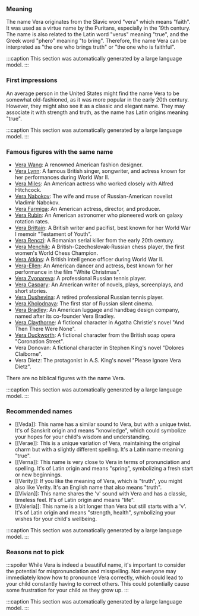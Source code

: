 ### Meaning
The name Vera originates from the Slavic word "vera" which means "faith". It was used as a virtue name by the Puritans, especially in the 19th century. The name is also related to the Latin word "verus" meaning "true", and the Greek word "phero" meaning "to bring". Therefore, the name Vera can be interpreted as "the one who brings truth" or "the one who is faithful".

:::caption
This section was automatically generated by a large language model.
:::

### First impressions
An average person in the United States might find the name Vera to be somewhat old-fashioned, as it was more popular in the early 20th century. However, they might also see it as a classic and elegant name. They may associate it with strength and truth, as the name has Latin origins meaning "true".

:::caption
This section was automatically generated by a large language model.
:::

### Famous figures with the same name
- [Vera Wang](https://en.wikipedia.org/wiki/Vera_Wang): A renowned American fashion designer.
- [Vera Lynn](https://en.wikipedia.org/wiki/Vera_Lynn): A famous British singer, songwriter, and actress known for her performances during World War II.
- [Vera Miles](https://en.wikipedia.org/wiki/Vera_Miles): An American actress who worked closely with Alfred Hitchcock.
- [Vera Nabokov](https://en.wikipedia.org/wiki/Vera_Nabokov): The wife and muse of Russian-American novelist Vladimir Nabokov.
- [Vera Farmiga](https://en.wikipedia.org/wiki/Vera_Farmiga): An American actress, director, and producer.
- [Vera Rubin](https://en.wikipedia.org/wiki/Vera_Rubin): An American astronomer who pioneered work on galaxy rotation rates.
- [Vera Brittain](https://en.wikipedia.org/wiki/Vera_Brittain): A British writer and pacifist, best known for her World War I memoir "Testament of Youth".
- [Vera Renczi](https://en.wikipedia.org/wiki/Vera_Renczi): A Romanian serial killer from the early 20th century.
- [Vera Menchik](https://en.wikipedia.org/wiki/Vera_Menchik): A British-Czechoslovak-Russian chess player, the first women's World Chess Champion.
- [Vera Atkins](https://en.wikipedia.org/wiki/Vera_Atkins): A British intelligence officer during World War II.
- [Vera-Ellen](https://en.wikipedia.org/wiki/Vera-Ellen): An American dancer and actress, best known for her performance in the film "White Christmas".
- [Vera Zvonareva](https://en.wikipedia.org/wiki/Vera_Zvonareva): A professional Russian tennis player.
- [Vera Caspary](https://en.wikipedia.org/wiki/Vera_Caspary): An American writer of novels, plays, screenplays, and short stories.
- [Vera Dushevina](https://en.wikipedia.org/wiki/Vera_Dushevina): A retired professional Russian tennis player.
- [Vera Kholodnaya](https://en.wikipedia.org/wiki/Vera_Kholodnaya): The first star of Russian silent cinema.
- [Vera Bradley](https://en.wikipedia.org/wiki/Vera_Bradley): An American luggage and handbag design company, named after its co-founder Vera Bradley.
- [Vera Claythorne](https://en.wikipedia.org/wiki/Vera_Claythorne): A fictional character in Agatha Christie's novel "And Then There Were None".
- [Vera Duckworth](https://en.wikipedia.org/wiki/Vera_Duckworth): A fictional character from the British soap opera "Coronation Street".
- Vera Donovan: A fictional character in Stephen King's novel "Dolores Claiborne".
- Vera Dietz: The protagonist in A.S. King's novel "Please Ignore Vera Dietz".

There are no biblical figures with the name Vera.

:::caption
This section was automatically generated by a large language model.
:::

### Recommended names
- [[Veda]]: This name has a similar sound to Vera, but with a unique twist. It's of Sanskrit origin and means "knowledge", which could symbolize your hopes for your child's wisdom and understanding.
- [[Verae]]: This is a unique variation of Vera, maintaining the original charm but with a slightly different spelling. It's a Latin name meaning "true".
- [[Verna]]: This name is very close to Vera in terms of pronunciation and spelling. It's of Latin origin and means "spring", symbolizing a fresh start or new beginnings.
- [[Verity]]: If you like the meaning of Vera, which is "truth", you might also like Verity. It's an English name that also means "truth".
- [[Vivian]]: This name shares the 'v' sound with Vera and has a classic, timeless feel. It's of Latin origin and means "life".
- [[Valeria]]: This name is a bit longer than Vera but still starts with a 'v'. It's of Latin origin and means "strength, health", symbolizing your wishes for your child's wellbeing.

:::caption
This section was automatically generated by a large language model.
:::

### Reasons not to pick
:::spoiler
While Vera is indeed a beautiful name, it's important to consider the potential for mispronunciation and misspelling. Not everyone may immediately know how to pronounce Vera correctly, which could lead to your child constantly having to correct others. This could potentially cause some frustration for your child as they grow up.
:::

:::caption
This section was automatically generated by a large language model.
:::
